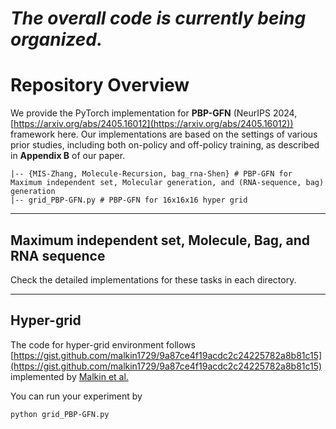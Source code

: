 # *The overall code is currently being organized.*


# Repository Overview

We provide the PyTorch implementation for **PBP-GFN** (NeurIPS 2024, [https://arxiv.org/abs/2405.16012](https://arxiv.org/abs/2405.16012)) framework here. Our implementations are based on the settings of various prior studies, including both on-policy and off-policy training, as described in **Appendix B** of our paper. 
 
```
|-- {MIS-Zhang, Molecule-Recursion, bag_rna-Shen} # PBP-GFN for Maximum independent set, Molecular generation, and (RNA-sequence, bag) generation
|-- grid_PBP-GFN.py # PBP-GFN for 16x16x16 hyper grid
```

---

## Maximum independent set, Molecule, Bag, and RNA sequence

Check the detailed implementations for these tasks in each directory.

---


## Hyper-grid 

The code for hyper-grid environment follows [https://gist.github.com/malkin1729/9a87ce4f19acdc2c24225782a8b81c15](https://gist.github.com/malkin1729/9a87ce4f19acdc2c24225782a8b81c15) implemented by [Malkin et al.](https://arxiv.org/abs/2201.13259)

You can run your experiment by 

```bash
python grid_PBP-GFN.py
```
